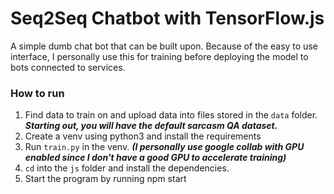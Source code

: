 # Seq2Seq Chatbot with TensorFlow.js

A simple dumb chat bot that can be built upon. Because of the easy to use interface, I personally use this for training before deploying the model to bots connected to services.

### How to run

1. Find data to train on and upload data into files stored in the `data` folder.
   **_Starting out, you will have the default sarcasm QA dataset._**
2. Create a venv using python3 and install the requirements
3. Run `train.py` in the venv.
   **_(I personally use google collab with GPU enabled since I don't have a good GPU to accelerate training)_**
4. `cd` into the `js` folder and install the dependencies.
5. Start the program by running npm start
